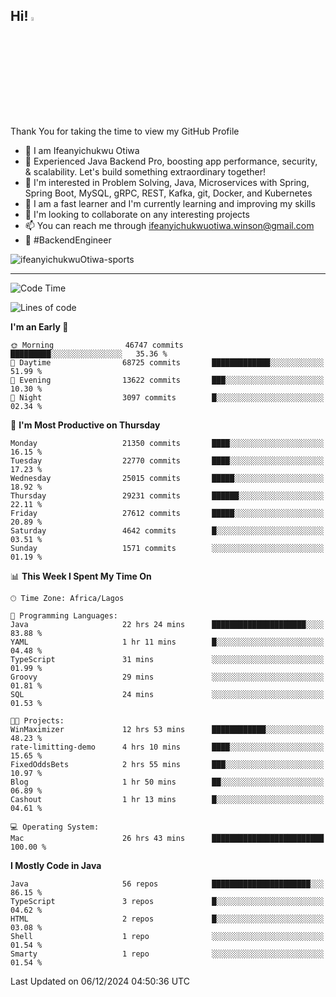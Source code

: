 <!-- BLOG-POST-LIST:START --><!-- BLOG-POST-LIST:END -->

## Hi! <img src="https://media.giphy.com/media/hvRJCLFzcasrR4ia7z/giphy.gif" width="4%"> 

Thank You for taking the time to view my GitHub Profile

- 👋 I am Ifeanyichukwu Otiwa
- 🚀 Experienced Java Backend Pro, boosting app performance, security, & scalability. Let's build something extraordinary together!
- 👀 I'm interested in Problem Solving, Java, Microservices with Spring, Spring Boot, MySQL, gRPC, REST, Kafka, git, Docker, and Kubernetes
- 🌱 I am a fast learner and I'm currently learning and improving my skills
- 💞️ I'm looking to collaborate on any interesting projects
- 📫 You can reach me through ifeanyichukwuotiwa.winson@gmail.com
- 🚀 #BackendEngineer

<p align="left" marginTop="10px"> <img src="https://komarev.com/ghpvc/?username=ifeanyichukwuOtiwa-sports&label=Profile%20views&color=0e75b6&style=for-the-badge" alt="ifeanyichukwuOtiwa-sports" /> </p>

***

<!--START_SECTION:waka-->
![Code Time](http://img.shields.io/badge/Code%20Time-3%2C196%20hrs%207%20mins-blue)

![Lines of code](https://img.shields.io/badge/From%20Hello%20World%20I%27ve%20Written-33.0%20million%20lines%20of%20code-blue)

**I'm an Early 🐤** 

```text
🌞 Morning                46747 commits       █████████░░░░░░░░░░░░░░░░   35.36 % 
🌆 Daytime                68725 commits       █████████████░░░░░░░░░░░░   51.99 % 
🌃 Evening                13622 commits       ███░░░░░░░░░░░░░░░░░░░░░░   10.30 % 
🌙 Night                  3097 commits        █░░░░░░░░░░░░░░░░░░░░░░░░   02.34 % 
```
📅 **I'm Most Productive on Thursday** 

```text
Monday                   21350 commits       ████░░░░░░░░░░░░░░░░░░░░░   16.15 % 
Tuesday                  22770 commits       ████░░░░░░░░░░░░░░░░░░░░░   17.23 % 
Wednesday                25015 commits       █████░░░░░░░░░░░░░░░░░░░░   18.92 % 
Thursday                 29231 commits       ██████░░░░░░░░░░░░░░░░░░░   22.11 % 
Friday                   27612 commits       █████░░░░░░░░░░░░░░░░░░░░   20.89 % 
Saturday                 4642 commits        █░░░░░░░░░░░░░░░░░░░░░░░░   03.51 % 
Sunday                   1571 commits        ░░░░░░░░░░░░░░░░░░░░░░░░░   01.19 % 
```


📊 **This Week I Spent My Time On** 

```text
🕑︎ Time Zone: Africa/Lagos

💬 Programming Languages: 
Java                     22 hrs 24 mins      █████████████████████░░░░   83.88 % 
YAML                     1 hr 11 mins        █░░░░░░░░░░░░░░░░░░░░░░░░   04.48 % 
TypeScript               31 mins             ░░░░░░░░░░░░░░░░░░░░░░░░░   01.99 % 
Groovy                   29 mins             ░░░░░░░░░░░░░░░░░░░░░░░░░   01.81 % 
SQL                      24 mins             ░░░░░░░░░░░░░░░░░░░░░░░░░   01.53 % 

🐱‍💻 Projects: 
WinMaximizer             12 hrs 53 mins      ████████████░░░░░░░░░░░░░   48.23 % 
rate-limitting-demo      4 hrs 10 mins       ████░░░░░░░░░░░░░░░░░░░░░   15.65 % 
FixedOddsBets            2 hrs 55 mins       ███░░░░░░░░░░░░░░░░░░░░░░   10.97 % 
Blog                     1 hr 50 mins        ██░░░░░░░░░░░░░░░░░░░░░░░   06.89 % 
Cashout                  1 hr 13 mins        █░░░░░░░░░░░░░░░░░░░░░░░░   04.61 % 

💻 Operating System: 
Mac                      26 hrs 43 mins      █████████████████████████   100.00 % 
```

**I Mostly Code in Java** 

```text
Java                     56 repos            ██████████████████████░░░   86.15 % 
TypeScript               3 repos             █░░░░░░░░░░░░░░░░░░░░░░░░   04.62 % 
HTML                     2 repos             █░░░░░░░░░░░░░░░░░░░░░░░░   03.08 % 
Shell                    1 repo              ░░░░░░░░░░░░░░░░░░░░░░░░░   01.54 % 
Smarty                   1 repo              ░░░░░░░░░░░░░░░░░░░░░░░░░   01.54 % 
```




 Last Updated on 06/12/2024 04:50:36 UTC
<!--END_SECTION:waka-->

<!--
<p align="center">
![trophy](https://github-profile-trophy.vercel.app/?username=ifeanyichukwuOtiwa-sports&theme=onedark) (https://github.com/ryo-ma/github-profile-trophy)
</p>
-->

<!---
ifeanyi-otiwa/ifeanyi-otiwa is a ✨ special ✨ repository because its `README.md` (this file) appears on your GitHub profile.
You can click the Preview link to take a look at your changes.
--->
